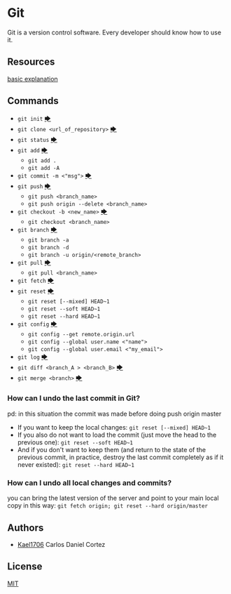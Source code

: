 # Git
Git is a version control software. Every developer should know how to use it.

## Resources
[basic explanation](https://rogerdudler.github.io/git-guide/index.es.html)

## Commands
- `git init` [🡆](https://github.com/kael1706/my-library/tree/master/0x00-git/pages/0x00)
- `git clone <url_of_repository>` [🡆](https://github.com/kael1706/my-library/tree/master/0x00-git/pages/0x00)
- `git status` [🡆](https://github.com/kael1706/my-library/tree/master/0x00-git/pages/0x00)
- `git add` [🡆](https://github.com/kael1706/my-library/tree/master/0x00-git/pages/0x00)
	- `git add .`
	- `git add -A`
- `git commit -m <"msg">` [🡆](https://github.com/kael1706/my-library/tree/master/0x00-git/pages/0x00)
- `git push` [🡆](https://github.com/kael1706/my-library/tree/master/0x00-git/pages/0x00)
	- `git push <branch_name>`
	- `git push origin --delete <branch_name>`
- `git checkout -b <new_name>` [🡆](https://github.com/kael1706/my-library/tree/master/0x00-git/pages/0x01)
	- `git checkout <branch_name>`
- `git branch` [🡆](https://github.com/kael1706/my-library/tree/master/0x00-git/pages/0x01)
	- `git branch -a`
	- `git branch -d`
	- `git branch -u origin/<remote_branch>`
- `git pull` [🡆](https://github.com/kael1706/my-library/tree/master/0x00-git/pages/0x01)
	- `git pull <branch_name>`
- `git fetch` [🡆](https://github.com/kael1706/my-library/tree/master/0x00-git/pages/0x01)
- `git reset` [🡆](https://github.com/kael1706/my-library/tree/master/0x00-git/pages/0x02)
	- `git reset [--mixed] HEAD~1`
	- `git reset --soft HEAD~1`
	- `git reset --hard HEAD~1`
- `git config` [🡆](https://github.com/kael1706/my-library/tree/master/0x00-git/pages/0x02)
	- `git config --get remote.origin.url`
	- `git config --global user.name <"name">`
	- `git config --global user.email <"my_email">`
- `git log` [🡆](https://github.com/kael1706/my-library/tree/master/0x00-git/pages/0x02)
- `git diff <branch_A > <branch_B>` [🡆](https://github.com/kael1706/my-library/tree/master/0x00-git/pages/0x02)
- `git merge <branch>` [🡆](https://github.com/kael1706/my-library/tree/master/0x00-git/pages/0x02)

### How can I undo the last commit in Git?
pd: in this situation the commit was made before doing push origin master
- If you want to keep the local changes:
`git reset [--mixed] HEAD~1`
- If you also do not want to load the commit (just move the head to the previous one):
`git reset --soft HEAD~1`
- And if you don't want to keep them (and return to the state of the previous commit, in practice, destroy the last commit completely as if it never existed):
`git reset --hard HEAD~1`

### How can I undo all local changes and commits?
you can bring the latest version of the server and point to your main local copy in this way:
`git fetch origin; git reset --hard origin/master`

## Authors

 - [Kael1706](https://github.com/kael1706) Carlos Daniel Cortez

## License
[MIT](https://github.com/kael1706/my-library/blob/master/LICENSE "LICENSE")

